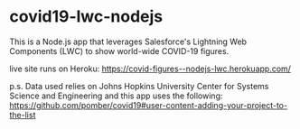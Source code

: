 # covid19-lwc-nodejs

This is a Node.js app that leverages Salesforce's Lightning Web Components (LWC) to show world-wide COVID-19 figures.

live site runs on Heroku: https://covid-figures--nodejs-lwc.herokuapp.com/

p.s. Data used relies on Johns Hopkins University Center for Systems Science and Engineering and this app uses the following: https://github.com/pomber/covid19#user-content-adding-your-project-to-the-list

